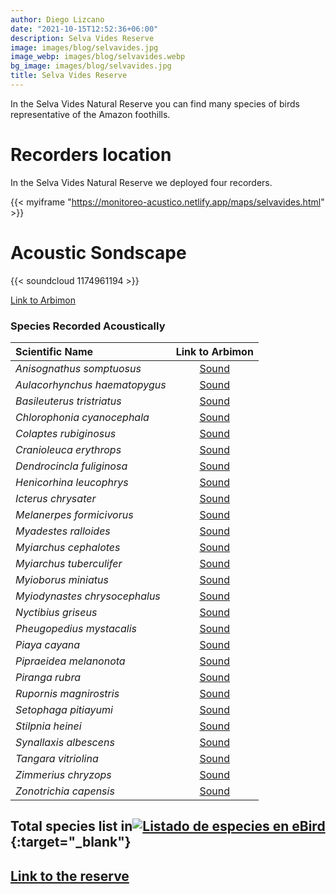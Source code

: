 ```yaml
---
author: Diego Lizcano
date: "2021-10-15T12:52:36+06:00"
description: Selva Vides Reserve
image: images/blog/selvavides.jpg
image_webp: images/blog/selvavides.webp
bg_image: images/blog/selvavides.jpg
title: Selva Vides Reserve
---
```


In the Selva Vides Natural Reserve you can find many species of birds representative of the Amazon foothills.

# Recorders location

In the Selva Vides Natural Reserve we deployed four recorders.


{{< myiframe "https://monitoreo-acustico.netlify.app/maps/selvavides.html" >}}


# Acoustic Sondscape

{{< soundcloud 1174961194 >}}

[Link to Arbimon](https://arbimon.rfcx.org/project/destinos-awake/visualizer/rec/44160991?gain=15)




### Species Recorded Acoustically


|__Scientific Name__| Link to Arbimon|
| :---        |     :----:   |
|_Anisognathus somptuosus_|	[Sound](	https://arbimon.rfcx.org/project/destinos-awake/visualizer/rec/45334953?gain=15	)|
|_Aulacorhynchus haematopygus_|	[Sound](	https://arbimon.rfcx.org/project/destinos-awake/visualizer/rec/46353208?gain=20	)|
|_Basileuterus tristriatus_|	[Sound](	https://arbimon.rfcx.org/project/destinos-awake/visualizer/rec/48080622?gain=25	)|
|_Chlorophonia cyanocephala_|	[Sound](	https://arbimon.rfcx.org/project/destinos-awake/visualizer/rec/46354922?gain=15	)|
|_Colaptes rubiginosus_|	[Sound](	https://arbimon.rfcx.org/project/destinos-awake/visualizer/rec/45127006?gain=20	)|
|_Cranioleuca erythrops_|	[Sound](	https://arbimon.rfcx.org/project/destinos-awake/visualizer/rec/45314543	)|
|_Dendrocincla fuliginosa_|	[Sound](	https://arbimon.rfcx.org/project/destinos-awake/visualizer/rec/45126168?gain=15	)|
|_Henicorhina leucophrys_|	[Sound](	https://arbimon.rfcx.org/project/destinos-awake/visualizer/rec/45351401/?gain=15	)|
|_Icterus chrysater_|	[Sound](	https://arbimon.rfcx.org/project/destinos-awake/visualizer/rec/45127670?gain=15	)|
|_Melanerpes formicivorus_|	[Sound](	https://arbimon.rfcx.org/project/destinos-awake/visualizer/rec/45126238?gain=20	)|
|_Myadestes ralloides_|	[Sound](	https://arbimon.rfcx.org/project/destinos-awake/visualizer/rec/45279435	)|
|_Myiarchus cephalotes_|	[Sound](	https://arbimon.rfcx.org/project/destinos-awake/visualizer/rec/45349820?gain=2	)|
|_Myiarchus tuberculifer_|	[Sound](	https://arbimon.rfcx.org/project/destinos-awake/visualizer/rec/45350640?gain=10	)|
|_Myioborus miniatus_|	[Sound](	https://arbimon.rfcx.org/project/destinos-awake/visualizer/rec/45314543	)|
|_Myiodynastes chrysocephalus_|	[Sound](	https://arbimon.rfcx.org/project/destinos-awake/visualizer/rec/45356471?gain=10	)|
|_Nyctibius griseus_|	[Sound](	https://arbimon.rfcx.org/project/destinos-awake/visualizer/rec/40727969/?gain=20	)|
|_Pheugopedius mystacalis_|	[Sound](	https://arbimon.rfcx.org/project/destinos-awake/visualizer/rec/45356671/?gain=15	)|
|_Piaya cayana_|	[Sound](	https://arbimon.rfcx.org/project/destinos-awake/visualizer/rec/45355852?gain=10	)|
|_Pipraeidea melanonota_|	[Sound](	https://arbimon.rfcx.org/project/destinos-awake/visualizer/rec/45349820?gain=22	)|
|_Piranga rubra_|	[Sound](	https://arbimon.rfcx.org/project/destinos-awake/visualizer/rec/45314662?gain=20	)|
|_Rupornis magnirostris_|	[Sound](	https://arbimon.rfcx.org/project/destinos-awake/visualizer/rec/45350803?gain=10	)|
|_Setophaga pitiayumi_|	[Sound](	https://arbimon.rfcx.org/project/destinos-awake/visualizer/rec/45335341?gain=15	)|
|_Stilpnia heinei_|	[Sound](	https://arbimon.rfcx.org/project/destinos-awake/visualizer/rec/45356682?gain=2	)|
|_Synallaxis albescens_|	[Sound](	https://arbimon.rfcx.org/project/destinos-awake/visualizer/rec/45106391?gain=25	)|
|_Tangara vitriolina_|	[Sound](	https://arbimon.rfcx.org/project/destinos-awake/visualizer/rec/45350719?gain=15	)|
|_Zimmerius chryzops_|	[Sound](	https://arbimon.rfcx.org/project/destinos-awake/visualizer/rec/40727980?gain=20	)|
|_Zonotrichia capensis_|	[Sound](	https://arbimon.rfcx.org/project/destinos-awake/visualizer/rec/40727980?gain=200	)|



## Total species list in[![Listado de especies en eBird](/images/blog/Logo_ebird.png "Selva Vides eBird hotspot")](https://ebird.org/colombia/hotspot/L17064159){:target="_blank"}






## [Link to the reserve](https://www.facebook.com/SelvaVides/)




